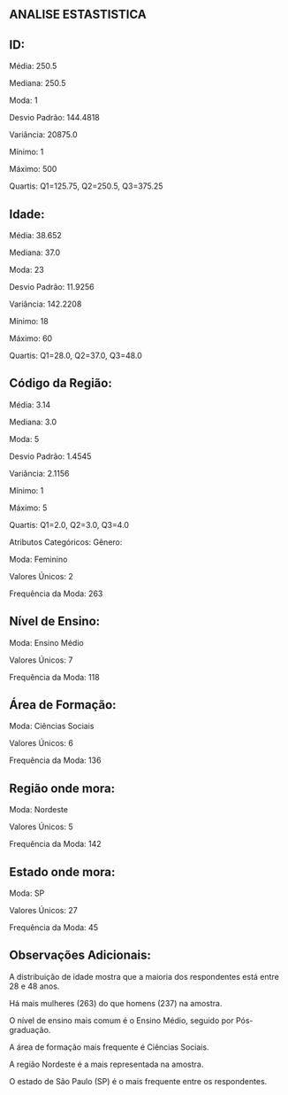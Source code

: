 ## ANALISE ESTASTISTICA 

## ID:

Média: 250.5

Mediana: 250.5

Moda: 1

Desvio Padrão: 144.4818

Variância: 20875.0

Mínimo: 1

Máximo: 500

Quartis: Q1=125.75, Q2=250.5, Q3=375.25

## Idade:

Média: 38.652

Mediana: 37.0

Moda: 23

Desvio Padrão: 11.9256

Variância: 142.2208

Mínimo: 18

Máximo: 60

Quartis: Q1=28.0, Q2=37.0, Q3=48.0

## Código da Região:

Média: 3.14

Mediana: 3.0

Moda: 5

Desvio Padrão: 1.4545

Variância: 2.1156

Mínimo: 1

Máximo: 5

Quartis: Q1=2.0, Q2=3.0, Q3=4.0

Atributos Categóricos:
Gênero:

Moda: Feminino

Valores Únicos: 2

Frequência da Moda: 263

## Nível de Ensino:

Moda: Ensino Médio

Valores Únicos: 7

Frequência da Moda: 118

## Área de Formação:

Moda: Ciências Sociais

Valores Únicos: 6

Frequência da Moda: 136

## Região onde mora:

Moda: Nordeste

Valores Únicos: 5

Frequência da Moda: 142

## Estado onde mora:

Moda: SP

Valores Únicos: 27

Frequência da Moda: 45

## Observações Adicionais:
A distribuição de idade mostra que a maioria dos respondentes está entre 28 e 48 anos.

Há mais mulheres (263) do que homens (237) na amostra.

O nível de ensino mais comum é o Ensino Médio, seguido por Pós-graduação.

A área de formação mais frequente é Ciências Sociais.

A região Nordeste é a mais representada na amostra.

O estado de São Paulo (SP) é o mais frequente entre os respondentes.
